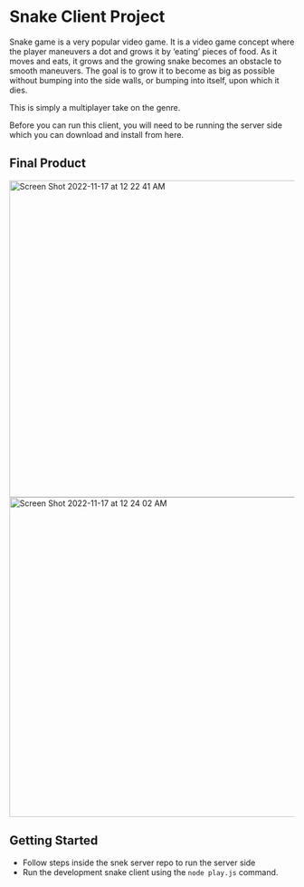 # Snake Client Project

Snake game is a very popular video game. It is a video game concept where the player maneuvers a dot and grows it by ‘eating’ pieces of food. As it moves and eats, it grows and the growing snake becomes an obstacle to smooth maneuvers. The goal is to grow it to become as big as possible without bumping into the side walls, or bumping into itself, upon which it dies.

This is simply a multiplayer take on the genre.

Before you can run this client, you will need to be running the server side which you can download and install from here. 

## Final Product

<img width="559" alt="Screen Shot 2022-11-17 at 12 22 41 AM" src="https://user-images.githubusercontent.com/55704541/202363868-7a338a88-0889-4113-b853-579a9044cf1b.png">

<img width="564" alt="Screen Shot 2022-11-17 at 12 24 02 AM" src="https://user-images.githubusercontent.com/55704541/202363829-3144762e-c45f-4f0a-81a2-83279ae7cef2.png">

## Getting Started

- Follow steps inside the snek server repo to run the server side
- Run the development snake client using the `node play.js` command.

